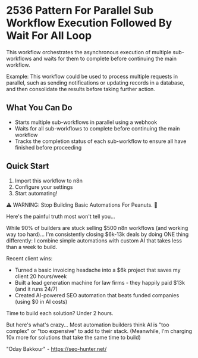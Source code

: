 # 2536 Pattern For Parallel Sub Workflow Execution Followed By Wait For All Loop

This workflow orchestrates the asynchronous execution of multiple sub-workflows and waits for them to complete before continuing the main workflow.

Example: This workflow could be used to process multiple requests in parallel, such as sending notifications or updating records in a database, and then consolidate the results before taking further action.

## What You Can Do
- Starts multiple sub-workflows in parallel using a webhook
- Waits for all sub-workflows to complete before continuing the main workflow
- Tracks the completion status of each sub-workflow to ensure all have finished before proceeding

## Quick Start
1. Import this workflow to n8n
2. Configure your settings
3. Start automating!

⚠️ WARNING: Stop Building Basic Automations For Peanuts. 🚫

Here's the painful truth most won't tell you...

While 90% of builders are stuck selling $500 n8n workflows (and working way too hard)...
I'm consistently closing $6k-13k deals by doing ONE thing differently:
I combine simple automations with custom AI that takes less than a week to build.

Recent client wins:
* Turned a basic invoicing headache into a $6k project that saves my client 20 hours/week
* Built a lead generation machine for law firms - they happily paid $13k (and it runs 24/7)
* Created AI-powered SEO automation that beats funded companies (using $0 in AI costs)

Time to build each solution? Under 2 hours.

But here's what's crazy...
Most automation builders think AI is "too complex" or "too expensive" to add to their stack.
(Meanwhile, I'm charging 10x more for solutions that take the same time to build)

"Oday Bakkour" - https://seo-hunter.net/
